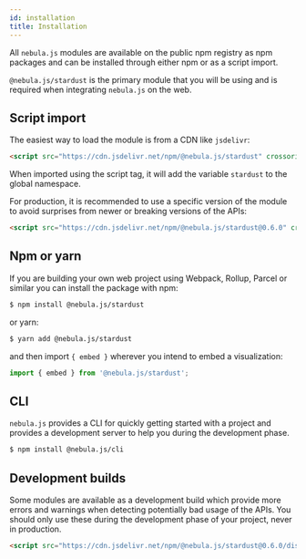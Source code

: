 ```yaml
---
id: installation
title: Installation
---
```


All `nebula.js` modules are available on the public npm registry as npm packages and can be installed through either npm or as a script import.

`@nebula.js/stardust` is the primary module that you will be using and is required when integrating `nebula.js` on the web.

## Script import

The easiest way to load the module is from a CDN like `jsdelivr`:

```html
<script src="https://cdn.jsdelivr.net/npm/@nebula.js/stardust" crossorigin></script>
```

When imported using the script tag, it will add the variable `stardust` to the global namespace.

For production, it is recommended to use a specific version of the module to avoid surprises from newer or breaking versions of the APIs:

```html
<script src="https://cdn.jsdelivr.net/npm/@nebula.js/stardust@0.6.0" crossorigin></script>
```

## Npm or yarn

If you are building your own web project using Webpack, Rollup, Parcel or similar you can install the package with npm:

```bash
$ npm install @nebula.js/stardust
```

or yarn:

```bash
$ yarn add @nebula.js/stardust
```

and then import `{ embed }` wherever you intend to embed a visualization:

```js
import { embed } from '@nebula.js/stardust';
```

## CLI

`nebula.js` provides a CLI for quickly getting started with a project and provides a development server to help you during the
development phase.

```bash
$ npm install @nebula.js/cli
```

## Development builds

Some modules are available as a development build which provide more errors and warnings when detecting potentially bad usage of the APIs.
You should only use these during the development phase of your project, never in production.

```html
<script src="https://cdn.jsdelivr.net/npm/@nebula.js/stardust@0.6.0/dist/stardust.dev.js" crossorigin></script>
```
